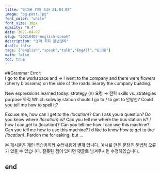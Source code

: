 ```yaml
---
title: "잉그올 영어 회화 21.04.07"
image: "bg-post.jpg"
font_color: "white"
font_size: 30px
opacity: "0.4"
date: 2021-04-07
slug: "20210407-english-speak"
description: "영어 회화 문법정리"
draft: false
tags: ["english","speak","talk","EngAll","잉그올"]
math: false
toc: true
---
```


##Grammar Error:  
I go to the workspace and → I went to the company and there were flowers (cherry blossoms) on the side of the roads nearby the company building.

New expressions learned today: 
strategy (n) 요령 → 전략
skills vs. strategies
purpose 목적
Which subway station should I go to / to get to 안양천?
Could you tell me how to spell it?

Excuse me, how can I get to the _(location)_?
Can I ask you a question?
Do you know where _(location)_ is?
Can you tell me where the bus station is? / how I can get to (location)?
Can you tell me how I can use this machine?
Can you tell me how to use this machine?
I’d like to know how to get to the _(location)_.
Pardon me for asking, but ...




본 게시물은 개인 복습용이라 수업내용과 별개 입니다.
예시로 만든 문장은 문법적 오류가 있을 수 있습니다. 
잘못된 점이 있다면 댓글로 남겨주시면 수정하겠습니다. 


## end
